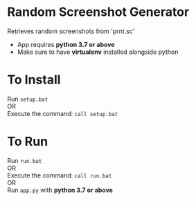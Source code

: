 # Random Screenshot Generator
Retrieves random screenshots from 'prnt.sc'
- App requires **python 3.7 or above**
- Make sure to have **virtualenv** installed alongside python

# To Install
Run ```setup.bat```\
OR\
Execute the command: ```call setup.bat```

# To Run
Run ```run.bat```\
OR\
Execute the command: ```call run.bat```\
OR\
Run ```app.py``` with **python 3.7 or above**
